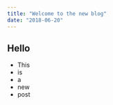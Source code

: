 ```yaml
---
title: "Welcome to the new blog"
date: "2018-06-20" 
---
```


## Hello

- This
- is
- a
- new
- post
